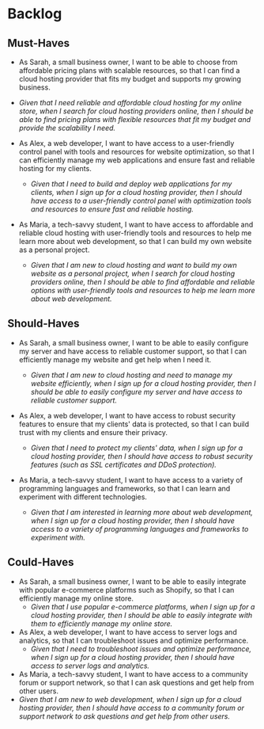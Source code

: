 # Backlog

## Must-Haves

- As Sarah, a small business owner, I want to be able to choose from affordable
  pricing plans with scalable resources, so that I can find a cloud hosting
  provider that fits my budget and supports my growing business. 
 - _Given that I need reliable and affordable cloud hosting for my online
    store, when I search for cloud hosting providers online, then I should be
    able to find pricing plans with flexible resources that fit my budget and
    provide the scalability I need._

- As Alex, a web developer, I want to have access to a user-friendly control
  panel with tools and resources for website optimization, so that I can
  efficiently manage my web applications and ensure fast and reliable hosting
  for my clients.

  - _Given that I need to build and deploy web applications for my clients, when
    I sign up for a cloud hosting provider, then I should have access to a
    user-friendly control panel with optimization tools and resources to ensure
    fast and reliable hosting._

- As Maria, a tech-savvy student, I want to have access to affordable and
  reliable cloud hosting with user-friendly tools and resources to help me learn
  more about web development, so that I can build my own website as a personal
  project.
  - _Given that I am new to cloud hosting and want to build my own website as a
    personal project, when I search for cloud hosting providers online, then I
    should be able to find affordable and reliable options with user-friendly
    tools and resources to help me learn more about web development._

## Should-Haves

- As Sarah, a small business owner, I want to be able to easily configure my
  server and have access to reliable customer support, so that I can efficiently
  manage my website and get help when I need it.
  - _Given that I am new to cloud hosting and need to manage my website
    efficiently, when I sign up for a cloud hosting provider, then I should be
    able to easily configure my server and have access to reliable customer
    support._

- As Alex, a web developer, I want to have access to robust security features to
  ensure that my clients' data is protected, so that I can build trust with my
  clients and ensure their privacy.

  - _Given that I need to protect my clients' data, when I sign up for a cloud
    hosting provider, then I should have access to robust security features
    (such as SSL certificates and DDoS protection)._
- As Maria, a tech-savvy student, I want to have access to a variety of
  programming languages and frameworks, so that I can learn and experiment with
  different technologies.

   - _Given that I am interested in learning more about web development, when I
    sign up for a cloud hosting provider, then I should have access to a variety
    of programming languages and frameworks to experiment with._

## Could-Haves
- As Sarah, a small business owner, I want to be able to easily integrate with
  popular e-commerce platforms such as Shopify, so that I can efficiently manage
  my online store.
  - _Given that I use popular e-commerce platforms, when I sign up for a cloud
    hosting provider, then I should be able to easily integrate with them to
    efficiently manage my online store._
- As Alex, a web developer, I want to have access to server logs and analytics,
  so that I can troubleshoot issues and optimize performance.
    - _Given that I need to troubleshoot issues and optimize performance, when I sign up for a cloud hosting provider, then I should have access to server logs and analytics._
- As Maria, a tech-savvy student, I want to have access to a community forum or support network, so that I can ask questions and get help from other users.
- _Given that I am new to web development, when I sign up for a cloud hosting provider, then I should have access to a community forum or support network to ask questions and get help from other users._